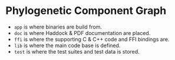 # Phylogenetic Component Graph

 * `app` is where binaries are build from.
 * `doc` is where Haddock & PDF documentation are placed.
 * `ffi` is where the supporting C & C++ code and FFI bindings are.
 * `lib` is where the main code base is defined.
 * `test` is where the test suites and test data is stored.
